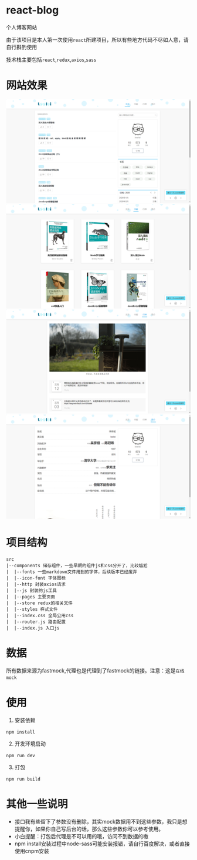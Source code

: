 # react-blog
个人博客网站

由于该项目是本人第一次使用`react`所建项目，所以有些地方代码不尽如人意，请自行斟酌使用

技术栈主要包括`react`,`redux`,`axios`,`sass`

# 网站效果
![主页](https://github.com/leedalei/react-blog/blob/master/%E6%95%88%E6%9E%9C%E5%9B%BE/1.png)
![书籍](https://github.com/leedalei/react-blog/blob/master/%E6%95%88%E6%9E%9C%E5%9B%BE/2.png)
![行博](https://github.com/leedalei/react-blog/blob/master/%E6%95%88%E6%9E%9C%E5%9B%BE/3.png)
![简介](https://github.com/leedalei/react-blog/blob/master/%E6%95%88%E6%9E%9C%E5%9B%BE/4.png)


# 项目结构
```
src
|--components 储存组件，一些早期的组件js和css分开了，比较尴尬
|  |--fonts 一些markdown文件用到的字体，后续版本已经废弃
|  |--icon-font 字体图标
|  |--http 封装axios请求
|  |--js 封装的js工具
|  |--pages 主要页面
|  |--store redux的相关文件
|  |--styles 样式文件
|  |--index.css 全局公用css
|  |--router.js 路由配置
|  |--index.js 入口js
```
# 数据
所有数据来源为fastmock,代理也是代理到了fastmock的链接。注意：这是`在线mock`


# 使用
1. 安装依赖
  ```
  npm install
  ```
2. 开发环境启动
  ```
  npm run dev
  ```
3. 打包
  ```
  npm run build
  ```

# 其他一些说明
- 接口我有些留下了参数没有删除，其实mock数据用不到这些参数，我只是想提醒你，如果你自己写后台的话，那么这些参数你可以参考使用。
- 小白提醒：打包后代理是不可以用的哦，访问不到数据的嗷
- npm install安装过程中node-sass可能安装报错，请自行百度解决，或者直接使用cnpm安装